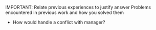 <!-- SPDX-License-Identifier: zlib-acknowledgement -->

IMPORTANT: Relate previous experiences to justify answer
Problems encountered in previous work and how you solved them

* How would handle a conflict with manager?
